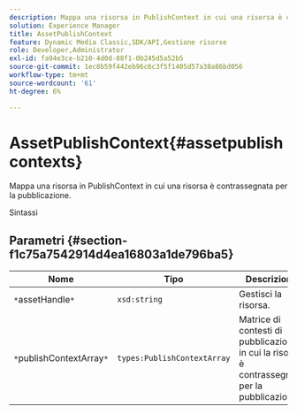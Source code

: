 ```yaml
---
description: Mappa una risorsa in PublishContext in cui una risorsa è contrassegnata per la pubblicazione.
solution: Experience Manager
title: AssetPublishContext
feature: Dynamic Media Classic,SDK/API,Gestione risorse
role: Developer,Administrator
exl-id: fa94e3ce-b210-4d0d-88f1-0b245d5a52b5
source-git-commit: 1ec8b59f442eb96c6c3f5f1405d57a38a86bd056
workflow-type: tm+mt
source-wordcount: '61'
ht-degree: 6%

---
```


# AssetPublishContext{#assetpublishcontexts}

Mappa una risorsa in PublishContext in cui una risorsa è contrassegnata per la pubblicazione.

Sintassi

## Parametri {#section-f1c75a7542914d4ea16803a1de796ba5}

| Nome | Tipo | Descrizione |
|---|---|---|
| `*`assetHandle`*` | `xsd:string` | Gestisci la risorsa. |
| `*`publishContextArray`*` | `types:PublishContextArray` | Matrice di contesti di pubblicazione in cui la risorsa è contrassegnata per la pubblicazione. |
